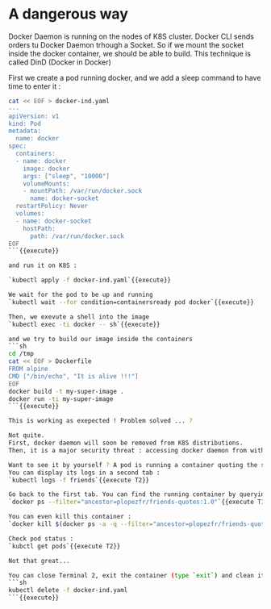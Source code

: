 # A dangerous way

Docker Daemon is running on the nodes of K8S cluster. Docker CLI sends orders tu Docker Daemon trhough a Socket. So if we mount the socket inside the docker container, we should be able to build.
This technique is called DinD (Docker in Docker)

First we create a pod running docker, and we add a sleep command to have time to enter it :
```sh
cat << EOF > docker-ind.yaml
---
apiVersion: v1
kind: Pod
metadata:
  name: docker
spec:
  containers:
  - name: docker
    image: docker
    args: ["sleep", "10000"]
    volumeMounts:
    - mountPath: /var/run/docker.sock
      name: docker-socket
  restartPolicy: Never
  volumes:
  - name: docker-socket
    hostPath:
      path: /var/run/docker.sock
EOF
```{{execute}}

and run it on K8S :

`kubectl apply -f docker-ind.yaml`{{execute}}

We wait for the pod to be up and running
`kubectl wait --for condition=containersready pod docker`{{execute}}

Then, we exevute a shell into the image
`kubectl exec -ti docker -- sh`{{execute}}

and we try to build our image inside the containers
```sh
cd /tmp
cat << EOF > Dockerfile
FROM alpine
CMD ["/bin/echo", "It is alive !!!"]
EOF
docker build -t my-super-image .
docker run -ti my-super-image
```{{execute}}

This is working as exepected ! Problem solved ... ?

Not quite.
First, docker daemon will soon be removed from K8S distributions.
Then, it is a major security threat : accessing docker daemon from within a container could lead to messy stuff.

Want to see it by yourself ? A pod is running a container quoting the sitcom *Friends*
You can display its logs in a second tab :
`kubectl logs -f friends`{{execute T2}}

Go back to the first tab. You can find the running container by querying the Docker Daemon, through the socket :
`docker ps --filter="ancestor=plopezfr/friends-quotes:1.0"`{{execute T1}}

You can even kill this container :
`docker kill $(docker ps -a -q --filter="ancestor=plopezfr/friends-quotes:1.0" --format="{{.ID}}")`{{execute T1}}

Check pod status :
`kubctl get pods`{{execute T2}}

Not that great...

You can close Terminal 2, exit the container (type `exit`) and clean it :
```sh
kubectl delete -f docker-ind.yaml
```{{execute}}
